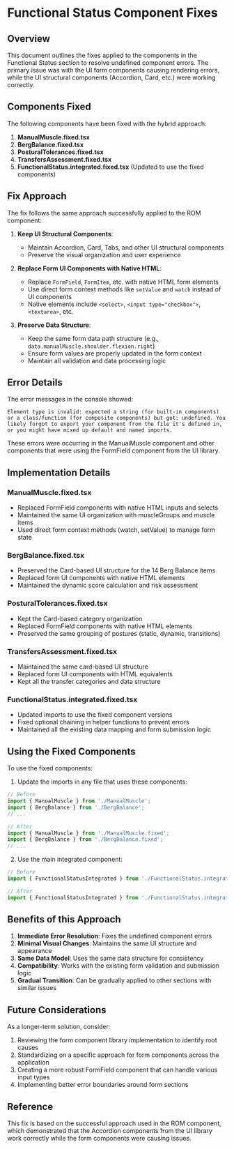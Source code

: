 # Functional Status Component Fixes

## Overview

This document outlines the fixes applied to the components in the Functional Status section to resolve undefined component errors. The primary issue was with the UI form components causing rendering errors, while the UI structural components (Accordion, Card, etc.) were working correctly.

## Components Fixed

The following components have been fixed with the hybrid approach:

1. **ManualMuscle.fixed.tsx**
2. **BergBalance.fixed.tsx**
3. **PosturalTolerances.fixed.tsx**
4. **TransfersAssessment.fixed.tsx**
5. **FunctionalStatus.integrated.fixed.tsx** (Updated to use the fixed components)

## Fix Approach

The fix follows the same approach successfully applied to the ROM component:

1. **Keep UI Structural Components**: 
   - Maintain Accordion, Card, Tabs, and other UI structural components
   - Preserve the visual organization and user experience

2. **Replace Form UI Components with Native HTML**:
   - Replace `FormField`, `FormItem`, etc. with native HTML form elements
   - Use direct form context methods like `setValue` and `watch` instead of UI components
   - Native elements include `<select>`, `<input type="checkbox">`, `<textarea>`, etc.

3. **Preserve Data Structure**:
   - Keep the same form data path structure (e.g., `data.manualMuscle.shoulder.flexion.right`)
   - Ensure form values are properly updated in the form context
   - Maintain all validation and data processing logic

## Error Details

The error messages in the console showed:

```
Element type is invalid: expected a string (for built-in components) or a class/function (for composite components) but got: undefined. You likely forgot to export your component from the file it's defined in, or you might have mixed up default and named imports.
```

These errors were occurring in the ManualMuscle component and other components that were using the FormField component from the UI library.

## Implementation Details

### ManualMuscle.fixed.tsx
- Replaced FormField components with native HTML inputs and selects
- Maintained the same UI organization with muscleGroups and muscle items
- Used direct form context methods (watch, setValue) to manage form state

### BergBalance.fixed.tsx
- Preserved the Card-based UI structure for the 14 Berg Balance items
- Replaced form UI components with native HTML elements
- Maintained the dynamic score calculation and risk assessment

### PosturalTolerances.fixed.tsx
- Kept the Card-based category organization
- Replaced FormField components with native HTML elements
- Preserved the same grouping of postures (static, dynamic, transitions)

### TransfersAssessment.fixed.tsx
- Maintained the same card-based UI structure
- Replaced form UI components with HTML equivalents
- Kept all the transfer categories and data structure

### FunctionalStatus.integrated.fixed.tsx
- Updated imports to use the fixed component versions
- Fixed optional chaining in helper functions to prevent errors
- Maintained all the existing data mapping and form submission logic

## Using the Fixed Components

To use the fixed components:

1. Update the imports in any file that uses these components:

```typescript
// Before
import { ManualMuscle } from './ManualMuscle';
import { BergBalance } from './BergBalance';
// ...

// After
import { ManualMuscle } from './ManualMuscle.fixed';
import { BergBalance } from './BergBalance.fixed';
// ...
```

2. Use the main integrated component:

```typescript
// Before
import { FunctionalStatusIntegrated } from './FunctionalStatus.integrated';

// After
import { FunctionalStatusIntegrated } from './FunctionalStatus.integrated.fixed';
```

## Benefits of this Approach

1. **Immediate Error Resolution**: Fixes the undefined component errors
2. **Minimal Visual Changes**: Maintains the same UI structure and appearance
3. **Same Data Model**: Uses the same data structure for consistency
4. **Compatibility**: Works with the existing form validation and submission logic
5. **Gradual Transition**: Can be gradually applied to other sections with similar issues

## Future Considerations

As a longer-term solution, consider:

1. Reviewing the form component library implementation to identify root causes
2. Standardizing on a specific approach for form components across the application
3. Creating a more robust FormField component that can handle various input types
4. Implementing better error boundaries around form sections

## Reference

This fix is based on the successful approach used in the ROM component, which demonstrated that the Accordion components from the UI library work correctly while the form components were causing issues.
